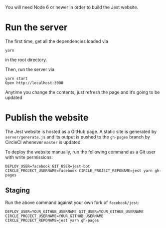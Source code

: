 You will need Node 6 or newer in order to build the Jest website.

# Run the server

The first time, get all the dependencies loaded via

    yarn

in the root directory.

Then, run the server via

    yarn start
    Open http://localhost:3000

Anytime you change the contents, just refresh the page and it’s going to be updated

# Publish the website

The Jest website is hosted as a GitHub page. A static site is generated by `server/generate.js` and its output is pushed to the `gh-pages` branch by CircleCI whenever `master` is updated.

To deploy the website manually, run the following command as a Git user with write permissions:

    DEPLOY_USER=facebook GIT_USER=jest-bot CIRCLE_PROJECT_USERNAME=facebook CIRCLE_PROJECT_REPONAME=jest yarn gh-pages

## Staging

Run the above command against your own fork of `facebook/jest`:

    DEPLOY_USER=YOUR_GITHUB_USERNAME GIT_USER=YOUR_GITHUB_USERNAME CIRCLE_PROJECT_USERNAME=YOUR_GITHUB_USERNAME CIRCLE_PROJECT_REPONAME=jest yarn gh-pages
